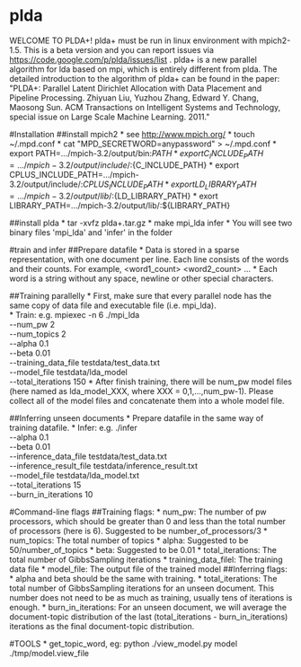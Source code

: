 # plda

WELCOME TO PLDA+!
plda+ must be run in linux environment with mpich2-1.5.  This is a beta version and you can report issues via https://code.google.com/p/plda/issues/list .
plda+ is a new parallel algorithm for lda based on mpi, which is entirely different from plda. The detailed introduction to the algorithm of plda+ can be found in the paper: "PLDA+: Parallel Latent Dirichlet Allocation with Data Placement and Pipeline Processing. Zhiyuan Liu, Yuzhou Zhang, Edward Y. Chang, Maosong Sun. ACM Transactions on Intelligent Systems and Technology, special issue on Large Scale Machine Learning. 2011."

#Installation
##install mpich2
    * see  http://www.mpich.org/ 
    * touch ~/.mpd.conf
    * cat "MPD_SECRETWORD=anypassword" > ~/.mpd.conf
    * export PATH=.../mpich-3.2/output/bin:${PATH}
    * export C_INCLUDE_PATH=.../mpich-3.2/output/include/:${C_INCLUDE_PATH}
    * export CPLUS_INCLUDE_PATH=.../mpich-3.2/output/include/:${CPLUS_INCLUDE_PATH}
    * export LD_LIBRARY_PATH=.../mpich-3.2/output/lib/:${LD_LIBRARY_PATH}
    * exort LIBRARY_PATH=.../mpich-3.2/output/lib/:${LIBRARY_PATH}

##install plda
    * tar -xvfz plda+.tar.gz
    * make mpi_lda infer
    * You will see two binary files 'mpi_lda' and 'infer' in the folder

#train and infer
##Prepare datafile
    * Data is stored in a sparse representation, with one document per line. Each line consists of the words and their counts. For example, <word1> <word1_count> <word2> <word2_count> ...
    * Each word is a string without any space, newline or other special characters.

##Training parallelly
    * First, make sure that every parallel node has the same copy of data file and executable file (i.e. mpi_lda).  
    * Train: e.g.
        mpiexec -n 6 ./mpi_lda \
        --num_pw 2 \
        --num_topics 2 \
        --alpha 0.1 \
        --beta 0.01 \
        --training_data_file testdata/test_data.txt \
        --model_file testdata/lda_model \
        --total_iterations 150
    * After finish training, there will be num_pw model files (here named as lda_model_XXX, where XXX = 0,1,...,num_pw-1). Please collect all of the model files and concatenate them into a whole model file.

##Inferring unseen documents
    * Prepare datafile in the same way of training datafile.
    * Infer: e.g.
        ./infer \
        --alpha 0.1 \
        --beta 0.01 \
        --inference_data_file testdata/test_data.txt \
        --inference_result_file testdata/inference_result.txt \
        --model_file testdata/lda_model.txt \
        --total_iterations 15 \
        --burn_in_iterations 10

#Command-line flags
##Training flags:
    * num_pw: The number of pw processors, which should be greater than 0 and less than the total number of processors (here is 6). Suggested to be number_of_processors/3
    * num_topics: The total number of topics
    * alpha: Suggested to be 50/number_of_topics
    * beta: Suggested to be 0.01
    * total_iterations: The total number of GibbsSampling iterations
    * training_data_filel: The training data file
    * model_file: The output file of the trained model
##Inferring flags:
    * alpha and beta should be the same with training.
    * total_iterations: The total number of GibbsSampling iterations for an unseen document. This number does not need to be as much as training, usually tens of iterations is enough.
    * burn_in_iterations: For an unseen document, we will average the document-topic distribution of the last (total_iterations - burn_in_iterations) iterations as the final document-topic distribution.

#TOOLS 
    * get_topic_word, eg: python ./view_model.py model ./tmp/model.view_file



